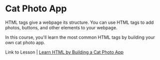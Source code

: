 <h1>Cat Photo App</h1>

HTML tags give a webpage its structure. You can use HTML tags to add photos, buttons, and other elements to your webpage.

In this course, you'll learn the most common HTML tags by building your own cat photo app.

Link to Lesson | <a target="_blank" href="https://www.freecodecamp.org/learn/2022/responsive-web-design/learn-html-by-building-a-cat-photo-app/step-1">Learn HTML by Building a Cat Photo App</a>